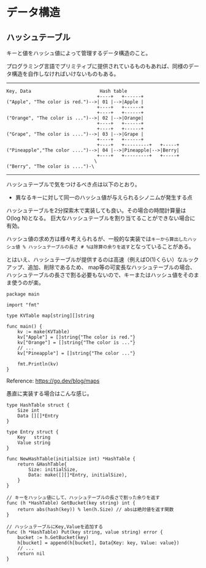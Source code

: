 # データ構造

## ハッシュテーブル

キーと値をハッシュ値によって管理するデータ構造のこと。

プログラミング言語でプリミティブに提供されているものもあれば、同様のデータ構造を自作しなければいけないものもある。

---
    Key, Data                         Hash table
                                     +----+   +------+
    ("Apple", "The color is red.")-->| 01 |-->|Apple |
                                     +----+   +------+
                                     +----+   +------+
    ("Orange", "The color is ...")-->| 02 |-->|Orange|
                                     +----+   +------+
                                     +----+   +------+
    ("Grape", "The color is ....")-->| 03 |-->|Grape |
                                     +----+   +------+
                                     +----+   +---------+   +-----+
    ("Pineapple","The color ....")-->| 04 |-->|Pineapple|-->|Berry|
                                     +----+   +---------+   +-----+
                                    \
    ("Berry", "The color is ....")-\

---

ハッシュテーブルで気をつけるべき点は以下のとおり。

* 異なるキーに対して同一のハッシュ値が与えられるシノニムが発生する点

ハッシュテーブルを2分探索木で実装しても良い。その場合の時間計算量はO(log N)となる。
巨大なハッシュテーブルを割り当てることができない場合に有効。

ハッシュ値の求め方は様々考えられるが、一般的な実装では`キーから算出したハッシュ値 % ハッシュテーブルの長さ # %は除算の余りを返す`となっていることがある。

とはいえ、ハッシュテーブルが提供するのは高速（例えばO(1)くらい）なルックアップ、追加、削除であるため、
map等の可変長なハッシュテーブルの場合、ハッシュテーブルの長さで割る必要もないので、キーまたはハッシュ値をそのまま使うのが楽。

```golang
package main

import "fmt"

type KVTable map[string][]string

func main() {
	kv := make(KVTable)
	kv["Apple"] = []string{"The color is red."}
	kv["Orange"] = []string{"The color is ..."}
	// ...
	kv["Pineapple"] = []string{"The color ..."}

	fmt.Println(kv)
}
```

Reference: https://go.dev/blog/maps

愚直に実装する場合はこんな感じ。

```golang
type HashTable struct {
	Size int
	Data [][]*Entry
}

type Entry struct {
	Key   string
	Value string
}

func NewHashTable(initialSize int) *HashTable {
	return &HashTable{
		Size: initialSize,
		Data: make([][]*Entry, initialSize),
	}
}

// キーをハッシュ値にして、ハッシュテーブルの長さで割った余りを返す
func (h *HashTable) GetBucket(key string) int {
	return abs(hash(key)) % len(h.Size) // absは絶対値を返す関数
}

// ハッシュテーブルにKey,Valueを追加する
func (h *HashTable) Put(key string, value string) error {
	bucket := h.GetBucket(key)
	h[bucket] = append(h[bucket], Data{Key: key, Value: value})
	// ...
	return nil
}
```
